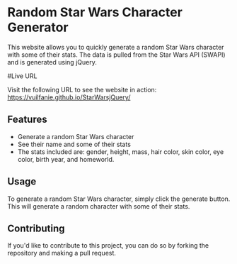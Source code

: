 # Random Star Wars Character Generator

This website allows you to quickly generate a random Star Wars character with some of their stats. The data is pulled from the Star Wars API (SWAPI) and is generated using jQuery.

#Live URL

Visit the following URL to see the website in action: https://vuilfanie.github.io/StarWarsjQuery/

## Features

- Generate a random Star Wars character
- See their name and some of their stats
- The stats included are: gender, height, mass, hair color, skin color, eye color, birth year, and homeworld.

## Usage

To generate a random Star Wars character, simply click the generate button. This will generate a random character with some of their stats. 

## Contributing

If you'd like to contribute to this project, you can do so by forking the repository and making a pull request.
